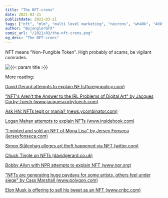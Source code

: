 ```yaml
---
title: "The NFT-crons"
date: 2021-03-21
publishdate: 2021-03-21
tags: ["nft", "mlm", "multi level marketing", "necrons", "wh40k", "40k", "warhammer 40k", "pyramid scheme", "crypto", "non-fungible token"]
author: "BojanglerGTX"
comic_url: "/2021/03/the-nft-crons.png"
og_desc: "The NFT-crons"
---
```


NFT means "Non-Fungible Token". High probably of scams, be vigilant comrades.

<img alt="{{< param title >}}" class="comic" src="{{< param comic_url >}}" >

More reading:

[David Gerard attempts to explain NFTs(foreignpolicy.com)](https://foreignpolicy.com/2021/03/19/nft-beeple-69-million-art-crypto-nonfungible-token/)

["NFT's Aren't the Answer to the IRL Problems of Digital Art" by Jacques Corby-Tuech (www.jacquescorbytuech.com)](https://www.jacquescorbytuech.com/writing/irl-problem-digital-art-nft)

[Ask HN: NFTs legit or mania? (news.ycombinator.com)](https://news.ycombinator.com/item?id=26370866)

[Logan Mahan attempts to explain NFTs (www.insidehook.com)](https://www.insidehook.com/article/internet/what-is-nft-explained)

["I minted and sold an NFT of Mona Lisa" by Jersey Fonseca (jerseyfonseca.com)](https://jerseyfonseca.com/blogs/nft)

[Simon Stålenhag alleges art theft happened via NFT (witter.com)](https://twitter.com/simonstalenhag/status/1369661661146193925)

[Chuck Tingle on NFTs (davidgerard.co.uk)](https://davidgerard.co.uk/blockchain/2021/03/21/chuck-tingle-not-pounded-by-my-book-pounded-in-the-butt-by-my-non-fungible-tingler-that-is-literally-this-nft-because-of-the-current-catastrophic-environmental-and-ethical-impact/)

[Bobby Allyn with NPR attempts to explain NFT (www.npr.org)](https://www.npr.org/2021/03/05/974089381/whats-an-nft-and-why-are-people-paying-millions-to-buy-them)

["NFTs are generating huge paydays for some artists, others feel under siege" by Cass Marshall  (www.polygon.com)](https://www.polygon.com/22327806/nft-artists-online-theft-non-fungible-token)

[Elon Musk is offering to sell his tweet as an NFT (www.cnbc.com)](https://www.cnbc.com/2021/03/16/elon-musk-is-offering-to-sell-his-tweet-as-an-nft.html)